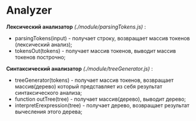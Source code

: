 # Analyzer

<b>Лексический анализатор</b> <i>(./module/parsingTokens.js)</i> :
<ul>
  <li>parsingTokens(input) - получает строку, возвращает массив токенов (лексический анализ);</li>
  <li>tokensOut(tokens) - получает массив токенов, выводит массив токенов построчно;</li>
</ul>

<b>Синтаксический анализатор</b> <i>(./module/treeGenerator.js)</i> :
<ul>
  <li>treeGenerator(tokens) - получает массив токенов, возвращает массив(дерево) который представляет из себя результат синтаксического анализа;</li>
  <li>function outTree(tree) - получает массив(дерево), выводит дерево;</li>
  <li>interpretErexpression(tree) - получает дерево, возвращает результат вычесления этого дерева;</li>
</ul>
